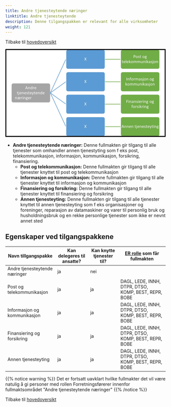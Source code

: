 ```yaml
---
title: Andre tjenesteytende næringer
linktitle: Andre tjenesteytende 
description: Denne tilgangspakken er relevant for alle virksomheter
weight: 121
---
```

Tilbake til [hovedoversikt](/authorization/modules/accessgroups/type-accessgroups/versjon-2/#oversikt-over-tilgangspakker)

 
![Andre tjenesteytende næringer](atn.jpg "Andre tjenesteytende næringer")
- **Andre tjenesteytende næringer:** Denne fullmakten gir tilgang til alle tjenester som omhandler annen tjenestyting som f eks post, telekommunikasjon, informasjon, kommunikasjon, forsikring, finansiering. 
	- **Post og telekommunikasjon:** Denne fullmakten gir tilgang til alle tjenester knyttet til post og telekommunikasjon
	- **Informasjon og kommunikasjon:** Denne fullmakten gir tilgang til alle tjenester knyttet til informasjon og kommunikasjon
	- **Finansiering og forsikring:** Denne fullmakten gir tilgang til alle tjenester knyttet til finansiering og forsikring
	- **Annen tjenesteyting:** Denne fullmakten gir tilgang til alle tjenester knyttet til annen tjenesteyting som f eks  organisasjoner og foreninger, reparasjon av datamaskiner og varer til personlig bruk og husholdningsbruk og en rekke personlige tjenester som ikke er nevnt annet sted


## Egenskaper ved tilgangspakkene
|Navn tillgangspakke|Kan delegeres til ansatte?|Kan knytte tjenester til?|[ER rolle](/authorization/modules/accessgroups/register_er/#rolletyper-fra-enhetsregisteret) som får fullmakten|
|---|---|---|---|
|Andre tjenesteytende næringer| ja|nei||
|Post og telekommunikasjon|ja|ja|DAGL, LEDE, INNH, DTPR, DTSO, KOMP, BEST, REPR, BOBE|
|Informasjon og kommunikasjon|ja|ja|DAGL, LEDE, INNH, DTPR, DTSO, KOMP, BEST, REPR, BOBE|
|Finansiering og forsikring|ja|ja|DAGL, LEDE, INNH, DTPR, DTSO, KOMP, BEST, REPR, BOBE|
|Annen tjenesteyting|ja|ja|DAGL, LEDE, INNH, DTPR, DTSO, KOMP, BEST, REPR, BOBE|

{{% notice warning %}} Det er fortsatt uavklart hvilke fullmakter det vil være natulig å gi personer med rollen Forretningsførerer innenfor fullmaktsområdet "Andre tjenesteytende næringer" {{% /notice %}}


Tilbake til [hovedoversikt](/authorization/modules/accessgroups/type-accessgroups/versjon-2/#oversikt-over-tilgangspakker)
